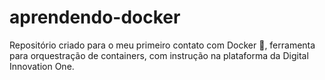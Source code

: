 # aprendendo-docker
Repositório criado para o meu primeiro contato com Docker 🐳, ferramenta para orquestração de containers, com instrução na plataforma da Digital Innovation One. 
